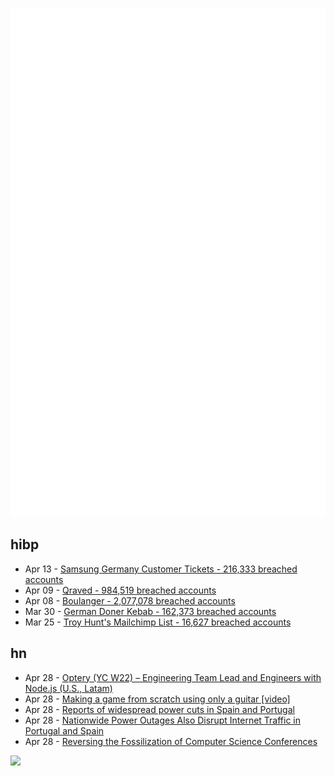 ![Metrics](https://raw.githubusercontent.com/phixion/phixion/master/metrics.svg)

## hibp

<!--
for https://github.com/phixion/phixion/blob/main/.github/workflows/feeds.yml
-->
<!--START_SECTION:haveibeenpwnd-->
- Apr 13 - [Samsung Germany Customer Tickets - 216,333 breached accounts](https://haveibeenpwned.com/PwnedWebsites#SamsungGermany)
- Apr 09 - [Qraved - 984,519 breached accounts](https://haveibeenpwned.com/PwnedWebsites#Qraved)
- Apr 08 - [Boulanger - 2,077,078 breached accounts](https://haveibeenpwned.com/PwnedWebsites#Boulanger)
- Mar 30 - [German Doner Kebab - 162,373 breached accounts](https://haveibeenpwned.com/PwnedWebsites#GermanDonerKebab)
- Mar 25 - [Troy Hunt's Mailchimp List - 16,627 breached accounts](https://haveibeenpwned.com/PwnedWebsites#TroyHuntMailchimpList)
<!--END_SECTION:haveibeenpwnd-->

## hn

<!--
for https://github.com/phixion/phixion/blob/main/.github/workflows/feeds.yml
-->
<!--START_SECTION:hn-->
- Apr 28 - [Optery (YC W22) – Engineering Team Lead and Engineers with Node.js (U.S., Latam)](https://jobs.ashbyhq.com/optery)
- Apr 28 - [Making a game from scratch using only a guitar [video]](https://www.youtube.com/watch?v=wesICmc48UE)
- Apr 28 - [Reports of widespread power cuts in Spain and Portugal](https://www.bbc.com/news/live/c9wpq8xrvd9t)
- Apr 28 - [Nationwide Power Outages Also Disrupt Internet Traffic in Portugal and Spain](https://twitter.com/CloudflareRadar/status/1916811587408536055)
- Apr 28 - [Reversing the Fossilization of Computer Science Conferences](https://cacm.acm.org/blogcacm/reversing-the-fossilization-of-computer-science-conferences/)
<!--END_SECTION:hn-->

<!--
for https://yhype.me
-->
![](https://hit.yhype.me/github/profile?user_id=13013670)

